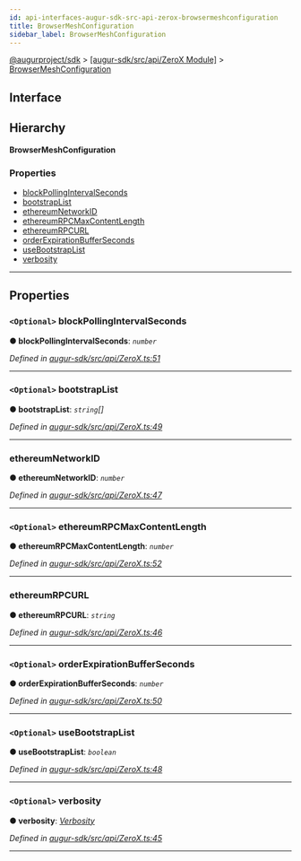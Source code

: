 ```yaml
---
id: api-interfaces-augur-sdk-src-api-zerox-browsermeshconfiguration
title: BrowserMeshConfiguration
sidebar_label: BrowserMeshConfiguration
---
```


[@augurproject/sdk](api-readme.md) > [[augur-sdk/src/api/ZeroX Module]](api-modules-augur-sdk-src-api-zerox-module.md) > [BrowserMeshConfiguration](api-interfaces-augur-sdk-src-api-zerox-browsermeshconfiguration.md)

## Interface

## Hierarchy

**BrowserMeshConfiguration**

### Properties

* [blockPollingIntervalSeconds](api-interfaces-augur-sdk-src-api-zerox-browsermeshconfiguration.md#blockpollingintervalseconds)
* [bootstrapList](api-interfaces-augur-sdk-src-api-zerox-browsermeshconfiguration.md#bootstraplist)
* [ethereumNetworkID](api-interfaces-augur-sdk-src-api-zerox-browsermeshconfiguration.md#ethereumnetworkid)
* [ethereumRPCMaxContentLength](api-interfaces-augur-sdk-src-api-zerox-browsermeshconfiguration.md#ethereumrpcmaxcontentlength)
* [ethereumRPCURL](api-interfaces-augur-sdk-src-api-zerox-browsermeshconfiguration.md#ethereumrpcurl)
* [orderExpirationBufferSeconds](api-interfaces-augur-sdk-src-api-zerox-browsermeshconfiguration.md#orderexpirationbufferseconds)
* [useBootstrapList](api-interfaces-augur-sdk-src-api-zerox-browsermeshconfiguration.md#usebootstraplist)
* [verbosity](api-interfaces-augur-sdk-src-api-zerox-browsermeshconfiguration.md#verbosity)

---

## Properties

<a id="blockpollingintervalseconds"></a>

### `<Optional>` blockPollingIntervalSeconds

**● blockPollingIntervalSeconds**: *`number`*

*Defined in [augur-sdk/src/api/ZeroX.ts:51](https://github.com/AugurProject/augur/blob/304ca83772/packages/augur-sdk/src/api/ZeroX.ts#L51)*

___
<a id="bootstraplist"></a>

### `<Optional>` bootstrapList

**● bootstrapList**: *`string`[]*

*Defined in [augur-sdk/src/api/ZeroX.ts:49](https://github.com/AugurProject/augur/blob/304ca83772/packages/augur-sdk/src/api/ZeroX.ts#L49)*

___
<a id="ethereumnetworkid"></a>

###  ethereumNetworkID

**● ethereumNetworkID**: *`number`*

*Defined in [augur-sdk/src/api/ZeroX.ts:47](https://github.com/AugurProject/augur/blob/304ca83772/packages/augur-sdk/src/api/ZeroX.ts#L47)*

___
<a id="ethereumrpcmaxcontentlength"></a>

### `<Optional>` ethereumRPCMaxContentLength

**● ethereumRPCMaxContentLength**: *`number`*

*Defined in [augur-sdk/src/api/ZeroX.ts:52](https://github.com/AugurProject/augur/blob/304ca83772/packages/augur-sdk/src/api/ZeroX.ts#L52)*

___
<a id="ethereumrpcurl"></a>

###  ethereumRPCURL

**● ethereumRPCURL**: *`string`*

*Defined in [augur-sdk/src/api/ZeroX.ts:46](https://github.com/AugurProject/augur/blob/304ca83772/packages/augur-sdk/src/api/ZeroX.ts#L46)*

___
<a id="orderexpirationbufferseconds"></a>

### `<Optional>` orderExpirationBufferSeconds

**● orderExpirationBufferSeconds**: *`number`*

*Defined in [augur-sdk/src/api/ZeroX.ts:50](https://github.com/AugurProject/augur/blob/304ca83772/packages/augur-sdk/src/api/ZeroX.ts#L50)*

___
<a id="usebootstraplist"></a>

### `<Optional>` useBootstrapList

**● useBootstrapList**: *`boolean`*

*Defined in [augur-sdk/src/api/ZeroX.ts:48](https://github.com/AugurProject/augur/blob/304ca83772/packages/augur-sdk/src/api/ZeroX.ts#L48)*

___
<a id="verbosity"></a>

### `<Optional>` verbosity

**● verbosity**: *[Verbosity](api-enums-augur-sdk-src-api-zerox-verbosity.md)*

*Defined in [augur-sdk/src/api/ZeroX.ts:45](https://github.com/AugurProject/augur/blob/304ca83772/packages/augur-sdk/src/api/ZeroX.ts#L45)*

___

